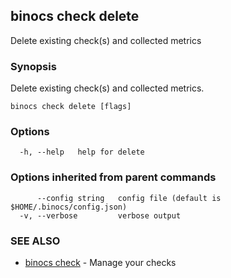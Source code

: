 ## binocs check delete

Delete existing check(s) and collected metrics

### Synopsis


Delete existing check(s) and collected metrics.


```
binocs check delete [flags]
```

### Options

```
  -h, --help   help for delete
```

### Options inherited from parent commands

```
      --config string   config file (default is $HOME/.binocs/config.json)
  -v, --verbose         verbose output
```

### SEE ALSO

* [binocs check](binocs_check.md)	 - Manage your checks

